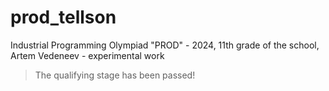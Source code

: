 # prod_tellson
Industrial Programming Olympiad "PROD" - 2024, 11th grade of the school, Artem Vedeneev - experimental work

> The qualifying stage has been passed!
